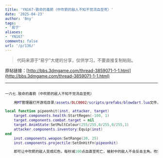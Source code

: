 ```yaml
---
title: 'YN167-致命的毒箭（中吹箭的敌人不知不觉流血至死）'
date: '2025-04-23'
author: 'Bny'
tags:
- '易宁'
aliases:
- 'YN167'
comments: false
url: '/p/136/'
---
```


> 代码来源于“易宁”大佬的分享，仅供学习，不要直接复制粘贴。

原帖链接：[http://bbs.3dmgame.com/thread-3859071-1-1.html](http://bbs.3dmgame.com/thread-3859071-1-1.html)

---

```lua  

一六七.致命的毒箭（中吹箭的敌人不知不觉流血至死）

	用MT管理器打开游戏目录/assets/DLC0002/scripts/prefabs/blowdart.lua文件，在inst.components.weapon:SetDamage(TUNING.PIPE_DART_DAMAGE)的下一行插入以下内容：

local function pipeonhit(inst, attacker, target)
	target.components.health:StartRegen(-100, 1)
	target.components.combat.target = nil
	target.AnimState:SetMultColour(255/255,0/255,0/255,1)
	attacker.components.inventory:Equip(inst)
end
	inst.components.weapon:SetRange(20, 25)
	inst.components.projectile:SetOnHitFn(pipeonhit)

	即可让中吹箭的敌人变成红色，每秒减100点血直至死亡，被射中的敌人不会反击主角。吹箭为无限使用，吹出后自动回到手中

```  


